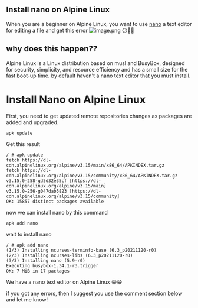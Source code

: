 ## Install nano on Alpine Linux

When you are a beginner on Alpine Linux, you want to use [nano](https://www.nano-editor.org/) a text editor for editing a file and get this error 
![image.png](https://cdn.hashnode.com/res/hashnode/image/upload/v1644092850184/GartPkPbC.png)
😕🤷‍♂️
## why does this happen??
Alpine Linux is a Linux distribution based on musl and BusyBox, designed for security, simplicity, and resource efficiency and has a small size for the fast boot-up time. by default haven't a nano text editor that you must install.
# Install Nano on Alpine Linux
First, you need to get updated remote repositories changes as packages are added and upgraded.
```
apk update
```
Get this result 
```
/ # apk update
fetch https://dl-cdn.alpinelinux.org/alpine/v3.15/main/x86_64/APKINDEX.tar.gz
fetch https://dl-cdn.alpinelinux.org/alpine/v3.15/community/x86_64/APKINDEX.tar.gz
v3.15.0-258-gd5d32e35cf [https://dl-cdn.alpinelinux.org/alpine/v3.15/main]
v3.15.0-256-g047dab5823 [https://dl-cdn.alpinelinux.org/alpine/v3.15/community]
OK: 15857 distinct packages available
```
now we can install nano by this command
```
apk add nano
```
wait to install nano 
```
/ # apk add nano
(1/3) Installing ncurses-terminfo-base (6.3_p20211120-r0)
(2/3) Installing ncurses-libs (6.3_p20211120-r0)
(3/3) Installing nano (5.9-r0)
Executing busybox-1.34.1-r3.trigger
OK: 7 MiB in 17 packages
```
We have a nano text editor on Alpine Linux 😁😁

if you got any errors, then I suggest you use the comment section below and let me know!